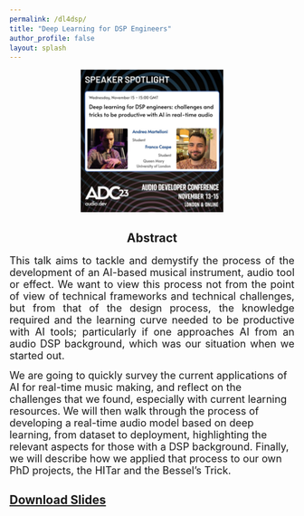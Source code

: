 ```yaml
---
permalink: /dl4dsp/
title: "Deep Learning for DSP Engineers"
author_profile: false
layout: splash
---
```

<div>
<center>
<img src="../assets/images/adc23.jpeg" width="50%">
</center>
</div>
<div>
<center><h2>Abstract</h2></center>
<p align="justify">
<font size="4">
This talk aims to tackle and demystify the process of the development of an AI-based musical instrument, audio tool or effect. We want to view this process not from the point of view of technical frameworks and technical challenges, but from that of the design process, the knowledge required and the learning curve needed to be productive with AI tools; particularly if one approaches AI from an audio DSP background, which was our situation when we started out.

We are going to quickly survey the current applications of AI for real-time music making, and reflect on the challenges that we found, especially with current learning resources. We will then walk through the process of developing a real-time audio model based on deep learning, from dataset to deployment, highlighting the relevant aspects for those with a DSP background. Finally, we will describe how we applied that process to our own PhD projects, the HITar and the Bessel’s Trick.
</font>
</p>
</div>

## <a href="../assets/DL4DSP.pdf">Download Slides</a>
